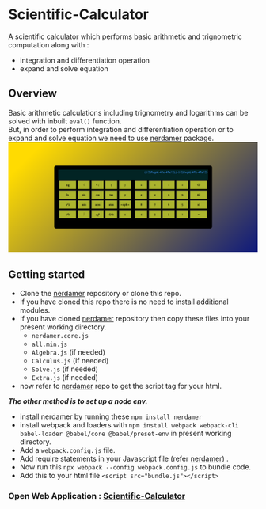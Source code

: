 # Scientific-Calculator
A scientific calculator which performs basic arithmetic and trignometric computation along with :
* integration and differentiation operation
* expand and solve equation 
## Overview
Basic arithmetic calculations including trignometry and logarithms can be solved with inbuilt `eval()` function.<br>But, in order to perform integration and differentiation operation or to expand and solve equation we need to use [nerdamer](https://github.com/jiggzson/nerdamer) package.<br>
<img src="overview.png"/>
<br>

## Getting started
* Clone the [nerdamer](https://github.com/jiggzson/nerdamer) repository or clone this repo.<br>
* If you have cloned this repo there is no need to install additional modules.<br>
* If you have cloned [nerdamer](https://github.com/jiggzson/nerdamer) repository then copy these files into your present working directory.<br>
  - `nerdamer.core.js`<br>
  - `all.min.js`
  - `Algebra.js`  (if needed)
  - `Calculus.js` (if needed)
  - `Solve.js`    (if needed)
  - `Extra.js`    (if needed)
* now refer to [nerdamer](https://github.com/jiggzson/nerdamer) repo to get the script tag for your html.
  
***The other method is to set up a node env.***
* install nerdamer by running these `npm install nerdamer`
* install webpack and loaders with `npm install webpack webpack-cli babel-loader @babel/core @babel/preset-env` in present working directory.
* Add a `webpack.config.js` file.
* Add require statements in your Javascript file (refer [nerdamer](https://github.com/jiggzson/nerdamer)) .
* Now run this `npx webpack --config webpack.config.js` to bundle code.
* Add this to your html file `<script src="bundle.js"></script>`

### Open Web Application : [Scientific-Calculator](https://prankush247.github.io/Scientific-Calculator/)


